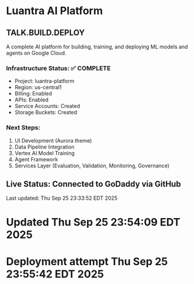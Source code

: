 # Luantra AI Platform
## TALK.BUILD.DEPLOY

A complete AI platform for building, training, and deploying ML models and agents on Google Cloud.

### Infrastructure Status: ✅ COMPLETE
- Project: luantra-platform
- Region: us-central1
- Billing: Enabled
- APIs: Enabled
- Service Accounts: Created
- Storage Buckets: Created

### Next Steps:
1. UI Development (Aurora theme)
2. Data Pipeline Integration
3. Vertex AI Model Training
4. Agent Framework
5. Services Layer (Evaluation, Validation, Monitoring, Governance)

## Live Status: Connected to GoDaddy via GitHub
Last updated: Thu Sep 25 23:33:52 EDT 2025
# Updated Thu Sep 25 23:54:09 EDT 2025
# Deployment attempt Thu Sep 25 23:55:42 EDT 2025
